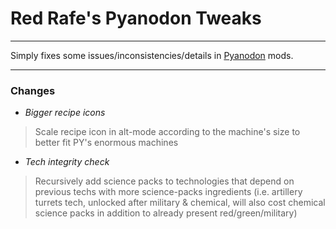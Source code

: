 # **Red Rafe's Pyanodon Tweaks**

---

Simply fixes some issues/inconsistencies/details in [Pyanodon](https://mods.factorio.com/user/pyanodon) mods.

---

### Changes

- *Bigger recipe icons*
 
 > Scale recipe icon in alt-mode according to the machine's size to better fit PY's enormous machines

- *Tech integrity check*
 
 > Recursively add science packs to technologies that depend on previous techs with more science-packs ingredients
 (i.e. artillery turrets tech, unlocked after military & chemical, will also cost chemical science packs in addition to already present red/green/military)